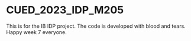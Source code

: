 # CUED_2023_IDP_M205
This is for the IB IDP project. The code is developed with blood and tears. Happy week 7 everyone.
